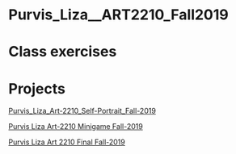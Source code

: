 # Purvis_Liza__ART2210_Fall2019
 
 # Class exercises
 
 # Projects
[Purvis_Liza_Art-2210_Self-Portrait_Fall-2019](https://creativecodingart2210fall2019section2.github.io/Purvis_Liza__ART2210_Fall2019/projects/Purvis_Liza_ART2210_Self-Portrait_Fall2019/091519_index.html)


[Purvis Liza Art-2210 Minigame Fall-2019](https://creativecodingart2210fall2019section2.github.io/Purvis_Liza__ART2210_Fall2019/projects/Purvis_Liza_ART2210_Minigame_Fall2019/CUPCAKEINDEX.html)

[Purvis Liza Art 2210 Final Fall-2019](https://creativecodingart2210fall2019section2.github.io/Purvis_Liza__ART2210_Fall2019/projects/Coding%20Final%20project/2.0%20cupcake.html)

